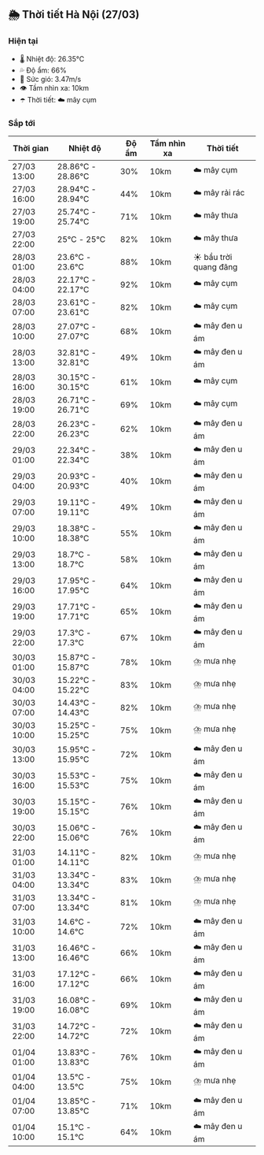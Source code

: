 ## 🌦️ Thời tiết Hà Nội (27/03)

### Hiện tại

- 🌡️ Nhiệt độ: 26.35℃
- 💦 Độ ẩm: 66%
- 💨 Sức gió: 3.47m/s
- 👁️ Tầm nhìn xa: 10km
- ☂️ Thời tiết: ☁️ mây cụm

### Sắp tới

| Thời gian | Nhiệt độ | Độ ẩm | Tầm nhìn xa | Thời tiết |
| --- | --- | --- | --- | --- |
| 27/03 13:00 | 28.86℃ - 28.86℃ | 30% | 10km | ☁️ mây cụm |
| 27/03 16:00 | 28.94℃ - 28.94℃ | 44% | 10km | ☁️ mây rải rác |
| 27/03 19:00 | 25.74℃ - 25.74℃ | 71% | 10km | ☁️ mây thưa |
| 27/03 22:00 | 25℃ - 25℃ | 82% | 10km | ☁️ mây thưa |
| 28/03 01:00 | 23.6℃ - 23.6℃ | 88% | 10km | ☀️ bầu trời quang đãng |
| 28/03 04:00 | 22.17℃ - 22.17℃ | 92% | 10km | ☁️ mây cụm |
| 28/03 07:00 | 23.61℃ - 23.61℃ | 82% | 10km | ☁️ mây cụm |
| 28/03 10:00 | 27.07℃ - 27.07℃ | 68% | 10km | ☁️ mây đen u ám |
| 28/03 13:00 | 32.81℃ - 32.81℃ | 49% | 10km | ☁️ mây đen u ám |
| 28/03 16:00 | 30.15℃ - 30.15℃ | 61% | 10km | ☁️ mây cụm |
| 28/03 19:00 | 26.71℃ - 26.71℃ | 69% | 10km | ☁️ mây cụm |
| 28/03 22:00 | 26.23℃ - 26.23℃ | 62% | 10km | ☁️ mây đen u ám |
| 29/03 01:00 | 22.34℃ - 22.34℃ | 38% | 10km | ☁️ mây đen u ám |
| 29/03 04:00 | 20.93℃ - 20.93℃ | 40% | 10km | ☁️ mây đen u ám |
| 29/03 07:00 | 19.11℃ - 19.11℃ | 49% | 10km | ☁️ mây đen u ám |
| 29/03 10:00 | 18.38℃ - 18.38℃ | 55% | 10km | ☁️ mây đen u ám |
| 29/03 13:00 | 18.7℃ - 18.7℃ | 58% | 10km | ☁️ mây đen u ám |
| 29/03 16:00 | 17.95℃ - 17.95℃ | 64% | 10km | ☁️ mây đen u ám |
| 29/03 19:00 | 17.71℃ - 17.71℃ | 65% | 10km | ☁️ mây đen u ám |
| 29/03 22:00 | 17.3℃ - 17.3℃ | 67% | 10km | ☁️ mây đen u ám |
| 30/03 01:00 | 15.87℃ - 15.87℃ | 78% | 10km | ⛈️ mưa nhẹ |
| 30/03 04:00 | 15.22℃ - 15.22℃ | 83% | 10km | ⛈️ mưa nhẹ |
| 30/03 07:00 | 14.43℃ - 14.43℃ | 82% | 10km | ⛈️ mưa nhẹ |
| 30/03 10:00 | 15.25℃ - 15.25℃ | 75% | 10km | ⛈️ mưa nhẹ |
| 30/03 13:00 | 15.95℃ - 15.95℃ | 72% | 10km | ☁️ mây đen u ám |
| 30/03 16:00 | 15.53℃ - 15.53℃ | 75% | 10km | ☁️ mây đen u ám |
| 30/03 19:00 | 15.15℃ - 15.15℃ | 76% | 10km | ☁️ mây đen u ám |
| 30/03 22:00 | 15.06℃ - 15.06℃ | 76% | 10km | ☁️ mây đen u ám |
| 31/03 01:00 | 14.11℃ - 14.11℃ | 82% | 10km | ⛈️ mưa nhẹ |
| 31/03 04:00 | 13.34℃ - 13.34℃ | 83% | 10km | ⛈️ mưa nhẹ |
| 31/03 07:00 | 13.34℃ - 13.34℃ | 81% | 10km | ⛈️ mưa nhẹ |
| 31/03 10:00 | 14.6℃ - 14.6℃ | 72% | 10km | ☁️ mây đen u ám |
| 31/03 13:00 | 16.46℃ - 16.46℃ | 66% | 10km | ☁️ mây đen u ám |
| 31/03 16:00 | 17.12℃ - 17.12℃ | 66% | 10km | ☁️ mây đen u ám |
| 31/03 19:00 | 16.08℃ - 16.08℃ | 69% | 10km | ☁️ mây đen u ám |
| 31/03 22:00 | 14.72℃ - 14.72℃ | 72% | 10km | ☁️ mây đen u ám |
| 01/04 01:00 | 13.83℃ - 13.83℃ | 76% | 10km | ☁️ mây đen u ám |
| 01/04 04:00 | 13.5℃ - 13.5℃ | 75% | 10km | ⛈️ mưa nhẹ |
| 01/04 07:00 | 13.85℃ - 13.85℃ | 71% | 10km | ☁️ mây đen u ám |
| 01/04 10:00 | 15.1℃ - 15.1℃ | 64% | 10km | ☁️ mây đen u ám |
